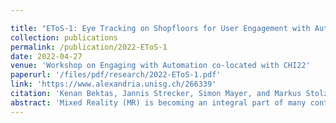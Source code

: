 ```yaml
---

title: "EToS-1: Eye Tracking on Shopfloors for User Engagement with Automation"
collection: publications
permalink: /publication/2022-EToS-1
date: 2022-04-27
venue: 'Workshop on Engaging with Automation co-located with CHI22'
paperurl: '/files/pdf/research/2022-EToS-1.pdf'
link: 'https://www.alexandria.unisg.ch/266339' 
citation: 'Kenan Bektas, Jannis Strecker, Simon Mayer, and Markus Stolze. 2022. EToS-1: Eye Tracking on Shopfloors for User Engagement with Automation. In Proceedings of the Workshop on Engaging with Automation co-located with the ACM Conference on Human Factors in Computing Systems (CHI 2022), April 30, 2022, New Orleans, LA, USA. https://www.alexandria.unisg.ch/266339'
abstract: 'Mixed Reality (MR) is becoming an integral part of many context-aware industrial applications. In maintenance and remote support operations, the individual steps of computer-supported (cooperative) work can be defined and presented to human operators through MR headsets. Tracking of eye movements can provide valuable insights into a user’s decision-making and interaction processes. Thus, our overarching goal is to better understand the visual inspection behavior of machine operators on shopfloors and to find ways to provide them with attention-aware and context-aware assistance through MR headsets that increasingly come with eye tracking (ET) as a default feature. Toward this goal, in two industrial scenarios, we used two mobile eye tracking devices and systematically compared the visual inspection behavior of novice and expert operators. In this paper we present our preliminary findings and lessons learned'
---
```

